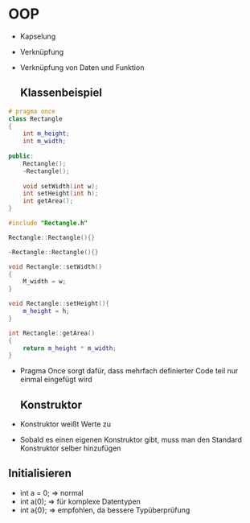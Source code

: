 # OOP

- Kapselung

- Verknüpfung

- Verknüpfung von Daten und Funktion

  ## Klassenbeispiel

````cpp
# pragma once
class Rectangle
{
    int m_height;
    int m_width;
    
public:
    Rectangle();
    ~Rectangle();
    
    void setWidth(int w);
    int setHeight(int h);
    int getArea();
}
````

```cpp
#include "Rectangle.h"

Rectangle::Rectangle(){}

~Rectangle::Rectangle(){}

void Rectangle::setWidth()
{
    M_width = w;
}

void Rectangle::setHeight(){
    m_height = h;
}

int Rectangle::getArea()
{
    return m_height * m_width;
}
```

 -  Pragma Once sorgt dafür, dass mehrfach definierter Code teil nur einmal eingefügt wird

    ## Konstruktor

-  Konstruktor weißt Werte zu

- Sobald es einen eigenen Konstruktor gibt, muss man den Standard Konstruktor selber hinzufügen

## Initialisieren

- int a = 0;  => normal
- int a(0);  => für komplexe Datentypen
- int a{0};  => empfohlen, da bessere Typüberprüfung

